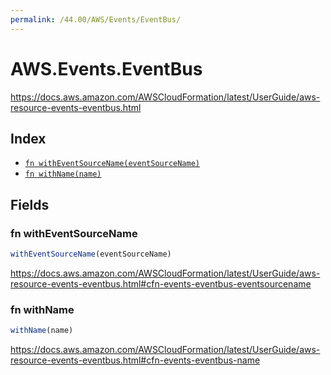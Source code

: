 ```yaml
---
permalink: /44.00/AWS/Events/EventBus/
---
```


# AWS.Events.EventBus

https://docs.aws.amazon.com/AWSCloudFormation/latest/UserGuide/aws-resource-events-eventbus.html

## Index

* [`fn withEventSourceName(eventSourceName)`](#fn-witheventsourcename)
* [`fn withName(name)`](#fn-withname)

## Fields

### fn withEventSourceName

```ts
withEventSourceName(eventSourceName)
```

https://docs.aws.amazon.com/AWSCloudFormation/latest/UserGuide/aws-resource-events-eventbus.html#cfn-events-eventbus-eventsourcename

### fn withName

```ts
withName(name)
```

https://docs.aws.amazon.com/AWSCloudFormation/latest/UserGuide/aws-resource-events-eventbus.html#cfn-events-eventbus-name